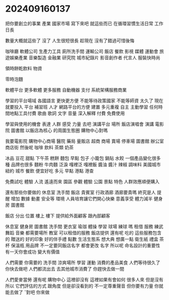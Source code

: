 # 202409160137

把你要創立的事業 產業 國家市場 寫下來吧
就這些而已
在循環習慣生活日常 工作日長

數量大概就這些了
沒了
人生很短很長 趁現在 沒有了錯過可惜後悔

咖啡廳
軟體公司
生產力工具
廁所洗手間
運輸公司
飯店
餐飲
影視
媒體
運動會
旅遊娛樂產業
音樂製造
金融業
研究院
城市紀錄片
影音創作者
代言人
服裝快時尚

領時餅乾飲料 物資

零時泡麵

軟體平台 更多軟體 更多服務
自動機器 支付
系統架構服務商業

學習的平台場域 各國語言 更快更方便
不能等待政策國家 不能等師資 太久了 現在就要投入
平台 補習班 人才 網路平台的方便 建置 多元重複 自主 主動學習
任何時間地點工具付費
歌曲 歌詞 文字 音量
深入解釋 付費 免費使用

學習與使用的機會 表達 人群 感受 力量 去吧
演講平台 場所
飯店演唱會 演講 電影院 圖書館
以飯店為核心 的周圍生態圈 購物中心對嗎


我要電影院
購物中心商場
醫院 藥局 
量販店 超商 商場 賣場
停車場
圖書館
辦公室 商店街
然後呢
咖啡 飲料 茶類 奶茶

冰品 豆花 甜點 下午茶 糕餅 麵包
早點 包子 小籠包 鍋貼 水餃 
一個產品變化很多種 品牌也很多
麵粉 牛肉麵 泛淚 嘎裡泛 嘎裡飯
醬油 醬汁 辣椒 調味料
美國城市 紐約 城市 餐飲 便宜好吃 多元 
早點 港點 
港查

免費試吃 體驗 人流 遙遠而來
園區 參觀 體驗
公園 景點 特色
人群效應順便購入

還有那些你要做的
休息室 洗手間 飯店 貴賓室
行政酒廊 酒廊要貴嗎
終究是人 提醒 增加
數據 動畫 安全等 環境
人員培育讓它們開心快樂 意義享受
體力減半
健身房 圖書館

飯店 分出 位置 樓上 樓下
提供給外面顧客 跟內部顧客

休息室 健身房 圖書館 洗手間 更衣室
瑜珈 體操 學習 球場 練球 嗎 租借 服務 練武 舞蹈 音樂
都需要場所 教室 可以租借的服務
飯店提供
還有呢 吃的
這些服務包含的 贈送的
好的印象 好的伴手禮 點數 
生活生態系
想大典 想廣一點
衛生紙 禮盒 茶杯 保溫瓶 
用品牌 不一定要同飯店名字
都會更改 名字 所以呢 
命名設計的重要性
有一天你會成功
變大有價值

人們需要 你需要的
洗手間 
涼爽場所 學習 運動 消費的產品美食
人們等待很久了
你快去做吧
人們都流出去 去其他城市消費了
你趕快去做一間

人們愛麥當勞 還有呢
購物中心
 這裡卻沒有
 這裡如果有會如何
 很多人來
 但是沒有
 所以 它們評估的方式 跟角度
 但是卻沒看到的
 不一定尊重聲音
 但你要有力量
 你就能去做了
 ˇ對吧
 你來做
 
